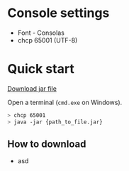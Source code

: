 # Console settings
- Font - Consolas
- chcp 65001 (UTF-8)
# Quick start
[Download jar file](#how-to-download)

Open a terminal (`cmd.exe` on Windows).

```sh
> chcp 65001
> java -jar {path_to_file.jar}
```
  
## How to download
- asd
